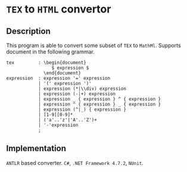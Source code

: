 # `TEX` to `HTML` convertor
## Description
This program is able to convert some subset of `TEX` to `MathMl`. Supports 
document in the following grammar.
```$antlr
tex         : \begin{document}
                 $ expression $
              \end{document}                            
expression  : expression '=' expression                                                 
            | '(' expression ')'                                                        
            | expression (*|\\div) expression                                 
            | expression (-|+) expression                                        
            | expression _ { expression } ^ { expression } 
            | expression ^ { expression } _ { expression }  
            | expression (^|_) { expression }   
            | [1-9][0-9]*                                                                    
            | ('a'..'z'|'A'..'Z')+                                                                           
            | '-'expression                                                              
            ;
```
## Implementation
`ANTLR` based converter. `C#`, `.NET Framework 4.7.2`, `NUnit`. 